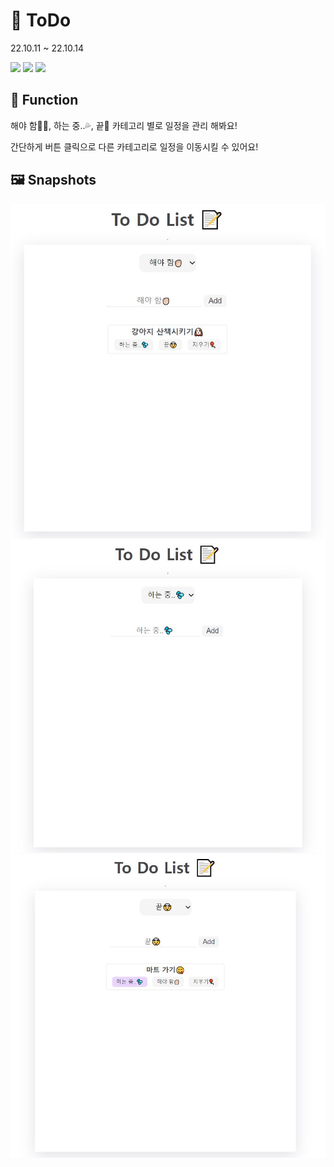 # 📝 ToDo

22.10.11 ~ 22.10.14

<img src="https://img.shields.io/badge/React-61DAFB?style=flat-square&logo=React&logoColor=white"/></a>
<img src="https://img.shields.io/badge/TypeScript-3178C6?style=flat-square&logo=TypeScript&logoColor=white"/></a>
<img src="https://img.shields.io/badge/HTML-E34F26?style=flat-square&logo=html5&logoColor=white"/></a>


## 🍞 Function

해야 함✊🏻, 하는 중..💦, 끝🤯 카테고리 별로 일정을 관리 해봐요!

간단하게 버튼 클릭으로 다른 카테고리로 일정을 이동시킬 수 있어요!


## 🖼 Snapshots

<img src="https://github.com/aubepluieh3/react-todo-app/blob/66c0b33abe75577fea93b8a1d5aaf9bf0a9f1808/snapshots/ToDoList.JPG"  />
<img src="https://github.com/aubepluieh3/react-todo-app/blob/66c0b33abe75577fea93b8a1d5aaf9bf0a9f1808/snapshots/%ED%95%98%EB%8A%94%EC%A4%91.JPG"  />
<img src="https://github.com/aubepluieh3/react-todo-app/blob/66c0b33abe75577fea93b8a1d5aaf9bf0a9f1808/snapshots/button.JPG"  />
